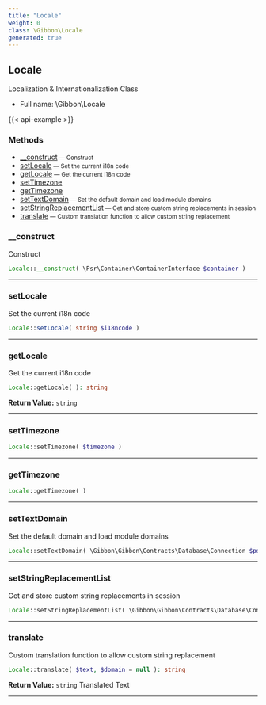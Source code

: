 ```yaml
---
title: "Locale"
weight: 0
class: \Gibbon\Locale
generated: true
---
```


## Locale

Localization & Internationalization Class



* Full name: \Gibbon\Locale

{{< api-example >}} 



### Methods

- [__construct](#__construct)<small> — Construct</small>
- [setLocale](#setlocale)<small> — Set the current i18n code</small>
- [getLocale](#getlocale)<small> — Get the current i18n code</small>
- [setTimezone](#settimezone)
- [getTimezone](#gettimezone)
- [setTextDomain](#settextdomain)<small> — Set the default domain and load module domains</small>
- [setStringReplacementList](#setstringreplacementlist)<small> — Get and store custom string replacements in session</small>
- [translate](#translate)<small> — Custom translation function to allow custom string replacement</small>




### __construct

Construct

```php
Locale::__construct( \Psr\Container\ContainerInterface $container )
```









---

### setLocale

Set the current i18n code

```php
Locale::setLocale( string $i18ncode )
```









---

### getLocale

Get the current i18n code

```php
Locale::getLocale( ): string
```






**Return Value:**
`string`  



---

### setTimezone



```php
Locale::setTimezone( $timezone )
```









---

### getTimezone



```php
Locale::getTimezone( )
```









---

### setTextDomain

Set the default domain and load module domains

```php
Locale::setTextDomain( \Gibbon\Gibbon\Contracts\Database\Connection $pdo )
```









---

### setStringReplacementList

Get and store custom string replacements in session

```php
Locale::setStringReplacementList( \Gibbon\Gibbon\Contracts\Database\Connection $pdo, $forceRefresh = false )
```









---

### translate

Custom translation function to allow custom string replacement

```php
Locale::translate( $text, $domain = null ): string
```






**Return Value:**
`string`  Translated Text



---

